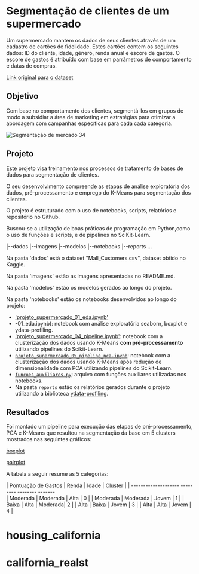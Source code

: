    # Segmentação de clientes de um supermercado
Um supermercado mantem os dados de seus clientes através de um cadastro de cartões de fidelidade. Estes cartões contem os seguintes dados: ID do cliente, idade, gênero, renda anual e escore de gastos. O escore de gastos é atribuído com base em parrâmetros de comportamento e datas de compras.

[Link original para o dataset](https://www.kaggle.com/vjchoudhary7/customer-segmentation-tutorial-in-python)

## Objetivo
Com base no comportamento dos clientes, segmentá-los em grupos de modo a subsidiar a área de marketing em estratégias para otimizar a abordagem com campanhas específicas para cada cada categoria.

![Segmentação de mercado 34](imagens/Figure_3.png)

## Projeto
Este projeto visa treinamento nos processos de tratamento de bases de dados para segmentação de clientes.

O seu desenvolvimento compreende as etapas de análise exploratória dos dados, pré-processamento e empregp do K-Means para segmentação dos clientes.

O projeto é estruturado com o uso de notebooks, scripts, relatórios e repositório no Github.

Buscou-se a utilização de boas práticas de programação em Python,como o uso de funções e scripts, e de pipelines no SciKit-Learn.





|--dados
|--imagens
|--modelos
|--notebooks
|--reports
...

Na pasta 'dados' está o dataset "Mall_Customers.csv", dataset obtido no Kaggle.

Na pasta 'imagens' estão as imagens apresentadas no README.md.

Na pasta 'modelos' estão os modelos gerados ao longo do projeto.

Na pasta 'notebooks' estão os notebooks desenvolvidos ao longo do projeto:
- ['projeto_supermercado_01_eda.ipynb'](notebooks/projeto_supermercado_01_eda.ipynb)
- -01_eda.ipynb): notebook com análise exploratória seaborn, boxplot e ydata-profiling.
- ['projeto_supermercado_04_pipeline.ipynb'](notebooks/projeto_supermercado_04_pipeline.ipynb): notebook com a clusterização dos dados usando K-Means **com pré-processamento** utilizando pipelines do Scikit-Learn.
- [`projeto_supermercado_05_pipeline_pca.ipynb`](notebooks/projeto_supermercado_05_pipeline_pca.ipynb): notebook com a clusterização dos dados usando K-Means após redução de dimensionalidade com PCA utilizando pipelines do Scikit-Learn.
- [`funcoes_auxiliares.py`](notebooks/funcoes_auxiliares.py): arquivo com funções auxiliares utilizadas nos notebooks.
- Na pasta `reports` estão os relatórios gerados durante o projeto utilizando a biblioteca [ydata-profiling](https://github.com/ydataai/ydata-profiling).



## Resultados
Foi montado um pipeline para execução das etapas de pré-processamento, PCA  e K-Means que resultou na segmentação da base em 5 clusters mostrados nas seguintes gráficos:

[boxplot](imagens/Figure_3.png)

[pairplot](imagens/pairplot.png)

A tabela a seguir resume as 5 categorias:

| Pontuação de Gastos | Renda    | Idade   | Cluster |
| --------------------  ---------  --------  -------  
| Moderada            | Moderada | Alta    |  0      |
| Moderada            | Moderada | Jovem   |  1      |
| Baixa               | Alta     | Moderada|  2      |
| Alta                | Baixa    | Jovem   |  3      |
| Alta                | Alta     | Jovem   |  4      |


 
 

 

 
# housing_california
# california_realst
